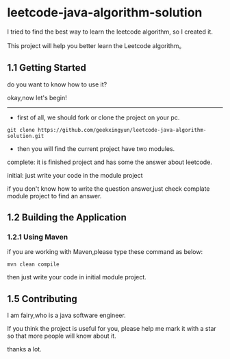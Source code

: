 # leetcode-java-algorithm-solution

I tried to find the best way to learn the leetcode algorithm, so I created it.
 
This project will help you better learn the Leetcode algorithm。

## 1.1 Getting Started

do you want to know how to use it?

okay,now let's begin!

---

- first of all, we should fork or clone the project on your pc.

```
git clone https://github.com/geekxingyun/leetcode-java-algorithm-solution.git
```

- then you will find the current project have two modules.

complete: it is finished project and has some the answer about leetcode.

initial: just write your code in the module project

if you don't know how to write the question answer,just check complate module project to find an answer.

## 1.2 Building the Application

### 1.2.1 Using Maven

if you are working with Maven,please type these command as below:

```
mvn clean compile
```

then just write your code in initial module project.

## 1.5 Contributing

I am fairy,who is a java software engineer.

If you think the project is useful for you, please help me mark it with a star so that more people will know about it.

thanks a lot.

